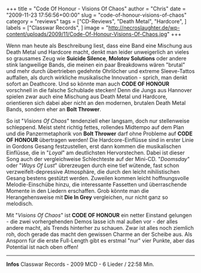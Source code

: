 +++
title = "Code Of Honour - Visions Of Chaos"
author = "Chris"
date = "2009-11-23 17:56:56+00:00"
slug = "code-of-honour-visions-of-chaos"
category = "reviews"
tags = ["CD-Reviews", "Death Metal", "Hardcore", ]
labels = ["Classwar Records", ]
image = "http://necroslaughter.de/wp-content/uploads/2009/11/Code-Of-Honour-Visions-Of-Chaos.jpg"
+++

Wenn man heute als Beschreibung liest, dass eine Band eine Mischung aus Death Metal und Hardcore macht, denkt man leider unweigerlich an vieles so grausames Zeug wie **Suicide Silence**, **Molotov Solutions** oder andere stink langweilige Bands, die meinen ein paar Breakdowns wären "brutal" und mehr durch übertrieben gedehnte Ohrlöcher und extreme Sleeve-Tattos auffallen, als durch wirkliche musikalische Innovation - sprich, man denkt sofort an Deathcore. Und so könnte man auch **CODE OF HONOUR** vorschnell in die falsche Schublade stecken! Denn die Jungs aus Hannover spielen zwar auch eine Mischung aus Death Metal und Hardcore, orientieren sich dabei aber nicht an den modernen, brutalen Death Metal Bands, sondern eher an **Bolt Thrower**.

So ist "_Visions Of Chaos_" tendenziell eher langsam, doch nur stellenweise schleppend. Meist steht richtig fettes, rollendes Midtempo auf dem Plan und die Panzermetaphorik von **Bolt Thrower** darf ohne Probleme auf **CODE OF HONOUR** übertragen werden! Die Hardcore-Einflüsse sind in erster Linie in Gordons Gesang festzustellen, erst dann kommen die musikalischen Einflüsse, die in "_Loyal_" am deutlichsten Hervorstechen. Dabei ist dieser Song auch der vergleichweise Schlechteste auf der Mini-CD.
"_Doomsday_" oder "_Ways Of Lust_" übrerzeugen durch eine tief wütende, fast schon verzweifelt-depressive Atmosphäre, die durch den leicht nihilistischen Gesang bestens gestützt werden. Zuweilen kommen leicht hoffnungsvolle Melodie-Einschübe hinzu, die interessante Fassetten und überraschende Momente in den Liedern erschaffen. Grob könnte man die Herangehensweise mit **Die In Grey** vergleichen, nur nicht ganz so melodisch.

Mit "_Visions Of Chaos_" ist **CODE OF HONOUR** ein netter Einstand gelungen - die zwei vorhergehenden Demos lasse ich mal außen vor - der alles andere macht, als Trends hinterher zu schauen. Zwar ist alles noch ziemlich roh, doch gerade das macht den gewissen Charme an der Scheibe aus. Als Ansporn für die erste Full-Length gibt es erstmal "nur" vier Punkte, aber das Potential ist nach oben offen!





---
**Infos**
Classwar Records - 2009
MCD - 6 Lieder / 22:58 Min.

